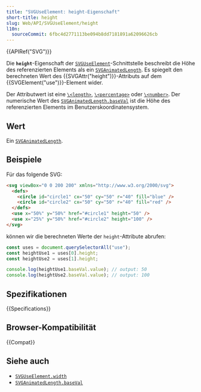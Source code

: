 ```yaml
---
title: "SVGUseElement: height-Eigenschaft"
short-title: height
slug: Web/API/SVGUseElement/height
l10n:
  sourceCommit: 6fbc4d2771113be094b8dd7181891a62096626cb
---
```


{{APIRef("SVG")}}

Die **`height`**-Eigenschaft der [`SVGUseElement`](/de/docs/Web/API/SVGUseElement)-Schnittstelle beschreibt die Höhe des referenzierten Elements als ein [`SVGAnimatedLength`](/de/docs/Web/API/SVGAnimatedLength). Es spiegelt den berechneten Wert des {{SVGAttr("height")}}-Attributs auf dem {{SVGElement("use")}}-Element wider.

Der Attributwert ist eine [`\<length>`](/de/docs/Web/SVG/Content_type#length), [`\<percentage>`](/de/docs/Web/SVG/Content_type#percentage) oder [`\<number>`](/de/docs/Web/SVG/Content_type#number). Der numerische Wert des [`SVGAnimatedLength.baseVal`](/de/docs/Web/API/SVGAnimatedLength/baseVal) ist die Höhe des referenzierten Elements im Benutzerskoordinatensystem.

## Wert

Ein [`SVGAnimatedLength`](/de/docs/Web/API/SVGAnimatedLength).

## Beispiele

Für das folgende SVG:

```html
<svg viewBox="0 0 200 200" xmlns="http://www.w3.org/2000/svg">
  <defs>
    <circle id="circle1" cx="50" cy="50" r="40" fill="blue" />
    <circle id="circle2" cx="50" cy="50" r="40" fill="red" />
  </defs>
  <use x="50%" y="50%" href="#circle1" height="50" />
  <use x="25%" y="50%" href="#circle2" height="100" />
</svg>
```

können wir die berechneten Werte der `height`-Attribute abrufen:

```js
const uses = document.querySelectorAll("use");
const heightUse1 = uses[0].height;
const heightUse2 = uses[1].height;

console.log(heightUse1.baseVal.value); // output: 50
console.log(heightUse2.baseVal.value); // output: 100
```

## Spezifikationen

{{Specifications}}

## Browser-Kompatibilität

{{Compat}}

## Siehe auch

- [`SVGUseElement.width`](/de/docs/Web/API/SVGUseElement/width)
- [`SVGAnimatedLength.baseVal`](/de/docs/Web/API/SVGAnimatedLength/baseVal)

